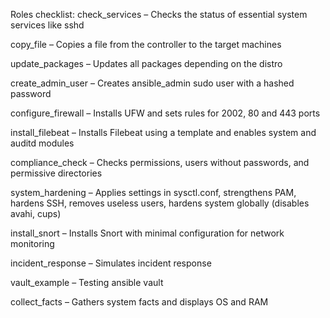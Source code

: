 Roles checklist:
check_services – Checks the status of essential system services like sshd

copy_file – Copies a file from the controller to the target machines

update_packages – Updates all packages depending on the distro

create_admin_user – Creates ansible_admin sudo user with a hashed password

configure_firewall – Installs UFW and sets rules for 2002, 80 and 443 ports

install_filebeat – Installs Filebeat using a template and enables system and auditd modules

compliance_check – Checks permissions, users without passwords, and permissive directories

system_hardening – Applies settings in sysctl.conf, strengthens PAM, hardens SSH, removes useless users, hardens system globally (disables avahi, cups)

install_snort – Installs Snort with minimal configuration for network monitoring

incident_response – Simulates incident response

vault_example – Testing ansible vault

collect_facts – Gathers system facts and displays OS and RAM
